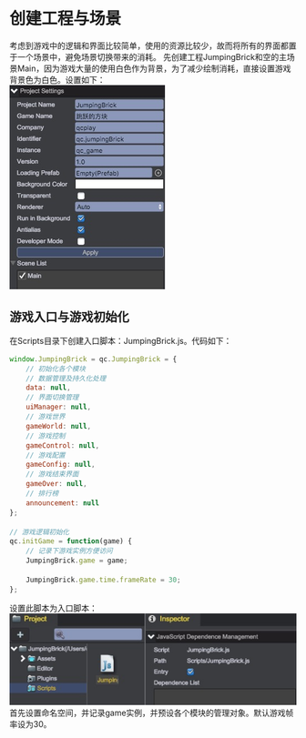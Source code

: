 # 创建工程与场景
考虑到游戏中的逻辑和界面比较简单，使用的资源比较少，故而将所有的界面都置于一个场景中，避免场景切换带来的消耗。
先创建工程JumpingBrick和空的主场景Main，因为游戏大量的使用白色作为背景，为了减少绘制消耗，直接设置游戏背景色为白色。设置如下：  
![](../images/project_setting.png)

## 游戏入口与游戏初始化
在Scripts目录下创建入口脚本：JumpingBrick.js。代码如下：

````javascript
window.JumpingBrick = qc.JumpingBrick = {
	// 初始化各个模块
    // 数据管理及持久化处理
    data: null,
    // 界面切换管理
    uiManager: null,
    // 游戏世界
    gameWorld: null,
    // 游戏控制
    gameControl: null,
    // 游戏配置
    gameConfig: null,
    // 游戏结束界面
    gameOver: null,
    // 排行榜
    announcement: null
};

// 游戏逻辑初始化
qc.initGame = function(game) {
    // 记录下游戏实例方便访问
    JumpingBrick.game = game;

    JumpingBrick.game.time.frameRate = 30;
};
````
 设置此脚本为入口脚本：  
  ![](../images/entry_script.png)  
 首先设置命名空间，并记录game实例，并预设各个模块的管理对象。默认游戏帧率设为30。
